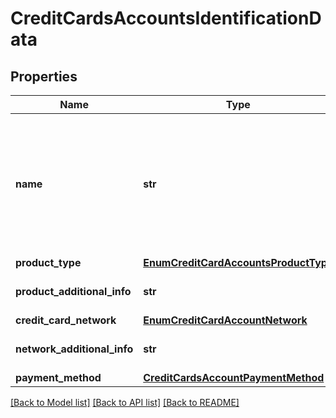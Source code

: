 # CreditCardsAccountsIdentificationData

## Properties
Name | Type | Description | Notes
------------ | ------------- | ------------- | -------------
**name** | **str** | Denominação/Identificação do nome da conta de pagamento pós-paga (cartão). Conforme CIRCULAR Nº 3.680,BCB, 2013: &#x27;conta de pagamento pós-paga: destinada à execução de transações de pagamento que independem do aporte prévio de recursos&#x27;.  | 
**product_type** | [**EnumCreditCardAccountsProductType**](EnumCreditCardAccountsProductType.md) |  | 
**product_additional_info** | **str** | Informações complementares se tipo de Cartão &#x27;OUTROS&#x27; | [optional] 
**credit_card_network** | [**EnumCreditCardAccountNetwork**](EnumCreditCardAccountNetwork.md) |  | 
**network_additional_info** | **str** | Texto livre para especificar categoria de bandeira marcada como &#x27;OUTRAS&#x27;. | [optional] 
**payment_method** | [**CreditCardsAccountPaymentMethod**](CreditCardsAccountPaymentMethod.md) |  | 

[[Back to Model list]](../README.md#documentation-for-models) [[Back to API list]](../README.md#documentation-for-api-endpoints) [[Back to README]](../README.md)

